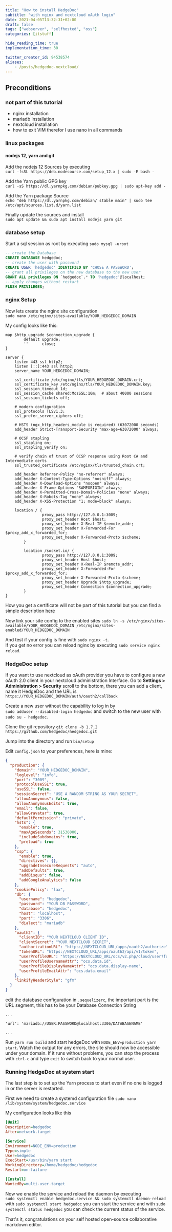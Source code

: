 ```yaml
---
title: "How to install HedgeDoc"
subtitle: "with nginx and nextcloud oAuth login"
date: 2021-04-05T13:32:31+02:00
draft: false
tags: ["webserver", "selfhosted", "oss"]
categories: [itstuff]

hide_reading_time: true
implementation_time: 30

twitter_creator_id: 94538574
aliases:
    - /posts/hedgedoc-nextcloud/
---
```


## Preconditions

### not part of this tutorial

- nginx installation
- mariadb installation
- nextcloud installation
- how to exit VIM therefor I use nano in all commands
<!--more-->
### linux packages

#### nodejs 12, yarn and git

Add the nodejs 12 Sources by executing  
`curl -fsSL https://deb.nodesource.com/setup_12.x | sudo -E bash -`  
  
Add the Yarn public GPG key  
`curl -sS https://dl.yarnpkg.com/debian/pubkey.gpg | sudo apt-key add -`  
  
Add the Yarn package Source  
`echo "deb https://dl.yarnpkg.com/debian/ stable main" | sudo tee /etc/apt/sources.list.d/yarn.list`  
  
Finally update the sources and install  
`sudo apt update && sudo apt install nodejs yarn git`

### database setup

Start a sql session as root by executing `sudo mysql -uroot`

``` sql
-- create the Database
CREATE DATABASE hedgedoc;
-- create the user with password
CREATE USER 'hedgedoc' IDENTIFIED BY 'CHOSE A PASSWORD';
-- grant all privileges on the new database to the new user
GRANT ALL privileges ON `hedgedoc`.* TO 'hedgedoc'@localhost;
-- apply changes without restart
FLUSH PRIVILEGES;

```

### nginx Setup

Now lets create the nginx site configuration  
`sudo nano /etc/nginx/sites-available/YOUR_HEDGEDOC_DOMAIN`
  
My config looks like this:

``` nginx
map $http_upgrade $connection_upgrade {
        default upgrade;
        ''      close;
}

server {
    listen 443 ssl http2;
    listen [::]:443 ssl http2;
    server_name YOUR_HEDGEDOC_DOMAIN;

    ssl_certificate /etc/nginx/tls/YOUR_HEDGEDOC_DOMAIN.crt;
    ssl_certificate_key /etc/nginx/tls/YOUR_HEDGEDOC_DOMAIN.key;
    ssl_session_timeout 1d;
    ssl_session_cache shared:MozSSL:10m;  # about 40000 sessions
    ssl_session_tickets off;

    # modern configuration
    ssl_protocols TLSv1.3;
    ssl_prefer_server_ciphers off;

    # HSTS (ngx_http_headers_module is required) (63072000 seconds)
    add_header Strict-Transport-Security "max-age=63072000" always;

    # OCSP stapling
    ssl_stapling on;
    ssl_stapling_verify on;

    # verify chain of trust of OCSP response using Root CA and Intermediate certs
    ssl_trusted_certificate /etc/nginx/tls/trusted_chain.crt; 

    add_header Referrer-Policy "no-referrer" always;
    add_header X-Content-Type-Options "nosniff" always;
    add_header X-Download-Options "noopen" always;
    add_header X-Frame-Options "SAMEORIGIN" always;
    add_header X-Permitted-Cross-Domain-Policies "none" always;
    add_header X-Robots-Tag "none" always;
    add_header X-XSS-Protection "1; mode=block" always;

    location / {
                proxy_pass http://127.0.0.1:3009;
                proxy_set_header Host $host; 
                proxy_set_header X-Real-IP $remote_addr; 
                proxy_set_header X-Forwarded-For $proxy_add_x_forwarded_for; 
                proxy_set_header X-Forwarded-Proto $scheme;
        }

        location /socket.io/ {
                proxy_pass http://127.0.0.1:3009;
                proxy_set_header Host $host; 
                proxy_set_header X-Real-IP $remote_addr; 
                proxy_set_header X-Forwarded-For $proxy_add_x_forwarded_for; 
                proxy_set_header X-Forwarded-Proto $scheme;
                proxy_set_header Upgrade $http_upgrade;
                proxy_set_header Connection $connection_upgrade;
        }
}
```

How you get a certificate will not be part of this tutorial but you can find a simple description [here](https://certbot.eff.org/docs/using.html#nginx)

Now link your site config to the enabled sites `sudo ln -s /etc/nginx/sites-available/YOUR_HEDGEDOC_DOMAIN /etc/nginx/sites-enabled/YOUR_HEDGEDOC_DOMAIN`  
  
And test if your config is fine with `sudo nginx -t`.  
If you get no error you can reload nginx by executing `sudo service nginx reload`.  

### HedgeDoc setup

If you want to use nextcloud as oAuth provider you have to configure a new oAuth 2.0 client in your nextcloud administration Interface.
Go to **Settings > Administration > Security** scroll to the bottom, there you can add a client, name it HedgeDoc and the URL is `https://YOUR_HEDGEDOC_DOMAIN/auth/oauth2/callback`

Create a new user without the capability to log in by  
`sudo adduser --disabled-login hedgedoc` and switch to the new user with `sudo su - hedgedoc`.  

Clone the git repository `git clone -b 1.7.2 https://github.com/hedgedoc/hedgedoc.git`  
  
Jump into the directory and run `bin/setup`  

Edit `config.json` to your preferences, here is mine:

``` json
{
  "production": {
    "domain": "YOUR_HEDGEDOC_DOMAIN",
    "loglevel": "info",
    "port": "3009",
    "protocolUseSSL": true,
    "useSSL": false,
    "sessionSecret": "USE A RANDOM STRING AS YOUR SECRET",
    "allowAnonymous": false,
    "allowAnonymousEdits": true,
    "email": false,
    "allowGravatar": true,
    "defaultPermission": "private",
    "hsts": {
      "enable": true,
      "maxAgeSeconds": 31536000,
      "includeSubdomains": true,
      "preload": true
    },
    "csp": {
      "enable": true,
      "directives": {},
      "upgradeInsecureRequests": "auto",
      "addDefaults": true,
      "addDisqus": false,
      "addGoogleAnalytics": false
    },
    "cookiePolicy": "lax",
    "db": {
      "username": "hedgedoc",
      "password": "YOUR DB PASSWORD",
      "database": "hedgedoc",
      "host": "localhost",
      "port": "3306",
      "dialect": "mariadb"
    },
    "oauth2": {
      "clientID": "YOUR NEXTCLOUD CLIENT ID",
      "clientSecret": "YOUR NEXTCLOUD SECRET",
      "authorizationURL": "https://NEXTCLOUD_URL/apps/oauth2/authorize",
      "tokenURL": "https://NEXTCLOUD_URL/apps/oauth2/api/v1/token",
      "userProfileURL": "https://NEXTCLOUD_URL/ocs/v2.php/cloud/user?format=json",
      "userProfileUsernameAttr": "ocs.data.id",
      "userProfileDisplayNameAttr": "ocs.data.display-name",
      "userProfileEmailAttr": "ocs.data.email"
    },
    "linkifyHeaderStyle": "gfm"
  }
}

```

edit the database configuration in `.sequelizerc`, the important part is the URL segment, this has to be your Database Connection String

``` config
...

'url': 'mariadb://USER:PASSWORD@localhost:3306/DATABASENAME'

...
```

Run `yarn run build` and start hedgeDoc with `NODE_ENV=production yarn start`. Watch the output for any errors, the site should now be accessible under your domain.
If it runs without problems, you can stop the process with `ctrl-c` and type `exit` to switch back to your normal user.

### Running HedgeDoc at system start

The last step is to set up the Yarn process to start even if no one is logged in or the server is restarted.  
  
First we need to create a systemd configuration file `sudo nano /lib/system/system/hedgedoc.service`  
  
My configuration looks like this

``` ini
[Unit]
Description=hedgedoc
After=network.target

[Service]
Environment=NODE_ENV=production
Type=simple
User=hedgedoc
ExecStart=/usr/bin/yarn start
WorkingDirectory=/home/hedgedoc/hedgedoc
Restart=on-failure

[Install]
WantedBy=multi-user.target
```

Now we enable the service and reload the daemon by executing  
`sudo systemctl enable hedgedoc.service && sudo systemctl daemon-reload` with `sudo systemctl start hedgedoc` you can start the service and with `sudo systemctl status hedgedoc` you can check the current status of the service.
  
That's it, congratulations on your self hosted open-source collaborative markdown editor.
